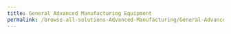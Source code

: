 ```yaml
---
title: General Advanced Manufacturing Equipment
permalink: /browse-all-solutions-Advanced-Manufacturing/General-Advanced-Manufacturing-Equipment
---
```


